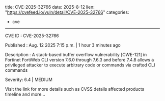  
title: CVE-2025-32766
date: 2025-8-12
lien: "https://cvefeed.io/vuln/detail/CVE-2025-32766"
categories:
  - cve
---

CVE ID : CVE-2025-32766

Published :  Aug. 12
2025
7:15 p.m. | 1 hour
3 minutes ago

Description : A stack-based buffer overflow vulnerability [CWE-121] in Fortinet FortiWeb CLI version 7.6.0 through 7.6.3 and before 7.4.8 allows a privileged attacker to execute arbitrary code or commands via crafted CLI commands

Severity: 6.4 | MEDIUM

Visit the link for more details
such as CVSS details
affected products
timeline
and more...
